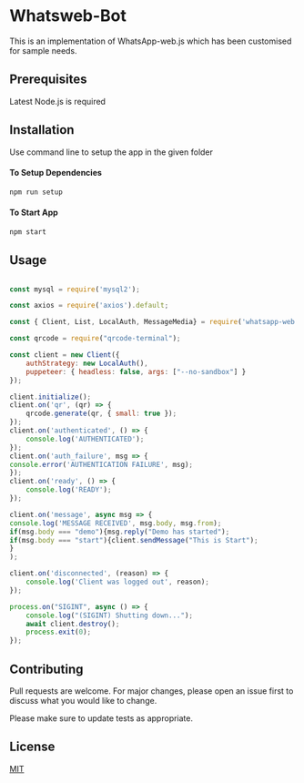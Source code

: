# Whatsweb-Bot

This is an implementation of WhatsApp-web.js which  has been customised for sample needs.

## Prerequisites

Latest Node.js is required

## Installation


Use command line to setup the app in the given folder

#### To Setup Dependencies
```bash
npm run setup 
```
#### To Start App
```bash
npm start
```

## Usage

```javascript

const mysql = require('mysql2');

const axios = require('axios').default;

const { Client, List, LocalAuth, MessageMedia} = require('whatsapp-web.js');

const qrcode = require("qrcode-terminal");

const client = new Client({
    authStrategy: new LocalAuth(),
    puppeteer: { headless: false, args: ["--no-sandbox"] }
});

client.initialize();
client.on('qr', (qr) => {
    qrcode.generate(qr, { small: true });
});
client.on('authenticated', () => {
    console.log('AUTHENTICATED');
});
client.on('auth_failure', msg => {
console.error('AUTHENTICATION FAILURE', msg);
});
client.on('ready', () => {
    console.log('READY');
});

client.on('message', async msg => {
console.log('MESSAGE RECEIVED', msg.body, msg.from);
if(msg.body === "demo"){msg.reply("Demo has started");
if(msg.body === "start"){client.sendMessage("This is Start");
}
);

client.on('disconnected', (reason) => {
    console.log('Client was logged out', reason);
});

process.on("SIGINT", async () => {
    console.log("(SIGINT) Shutting down...");
    await client.destroy();
    process.exit(0);
});

```

## Contributing
Pull requests are welcome. For major changes, please open an issue first to discuss what you would like to change.

Please make sure to update tests as appropriate.

## License
[MIT](https://choosealicense.com/licenses/mit/)
